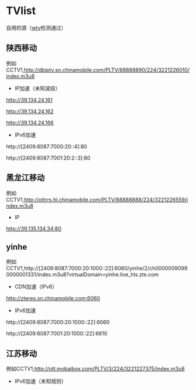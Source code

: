 # TVlist
自用的源（[wtv](https://github.com/biancangming/wtv)检测通过）

## 陕西移动
例如CCTV1,http://dbiptv.sn.chinamobile.com/PLTV/88888890/224/3221226010/index.m3u8
+ IP加速（未知波段）
  
http://39.134.24.161

http://39.134.24.162

http://39.134.24.166

+ IPv6加速
  
http://[2409:8087:7000:20::4]:80

http://[2409:8087:7001:20:2::3]:80

## 黑龙江移动
例如CCTV1,http://ottrrs.hl.chinamobile.com/PLTV/88888888/224/3221226559/index.m3u8
+ IP
  
http://39.135.134.34:80

## yinhe
例如CCTV1,http://[2409:8087:7000:20:1000::22]:6060/yinhe/2/ch00000090990000001331/index.m3u8?virtualDomain=yinhe.live_hls.zte.com
+ CDN加速（IPv6）

http://zteres.sn.chinamobile.com:6060

+ IPv6加速

http://[2409:8087:7000:20:1000::22]:6060

http://[2409:8087:7001:20:1000::22]:6610

## 江苏移动
例如CCTV1,http://ott.mobaibox.com/PLTV/3/224/3221227375/index.m3u8
+ IPv6加速（未知规则）
